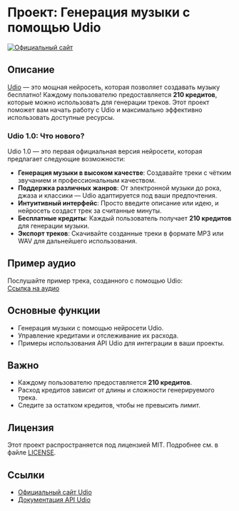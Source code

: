 # Проект: Генерация музыки с помощью Udio

[![Официальный сайт](https://img.shields.io/badge/Официальный_сайт-Udio.com-blue?style=for-the-badge&logo=google-chrome)](https://www.udio.com)

## Описание
[Udio](https://www.udio.com) — это мощная нейросеть, которая позволяет создавать музыку бесплатно! Каждому пользователю предоставляется **210 кредитов**, которые можно использовать для генерации треков. Этот проект поможет вам начать работу с Udio и максимально эффективно использовать доступные ресурсы.

### Udio 1.0: Что нового?
Udio 1.0 — это первая официальная версия нейросети, которая предлагает следующие возможности:
- **Генерация музыки в высоком качестве**: Создавайте треки с чётким звучанием и профессиональным качеством.
- **Поддержка различных жанров**: От электронной музыки до рока, джаза и классики — Udio адаптируется под ваши предпочтения.
- **Интуитивный интерфейс**: Просто введите описание или идею, и нейросеть создаст трек за считанные минуты.
- **Бесплатные кредиты**: Каждый пользователь получает **210 кредитов** для генерации музыки.
- **Экспорт треков**: Скачивайте созданные треки в формате MP3 или WAV для дальнейшего использования.

## Пример аудио
Послушайте пример трека, созданного с помощью Udio:  
[Ссылка на аудио](https://www.udio.com/songs/asSa63Ydzyccs4h4x2KZhi)

## Основные функции
- Генерация музыки с помощью нейросети Udio.
- Управление кредитами и отслеживание их расхода.
- Примеры использования API Udio для интеграции в ваши проекты.

## Важно
- Каждому пользователю предоставляется **210 кредитов**.
- Расход кредитов зависит от длины и сложности генерируемого трека.
- Следите за остатком кредитов, чтобы не превысить лимит.

## Лицензия
Этот проект распространяется под лицензией MIT. Подробнее см. в файле [LICENSE](LICENSE).

## Ссылки
- [Официальный сайт Udio](https://www.udio.com)
- [Документация API Udio](https://www.udio.com/api-docs)
